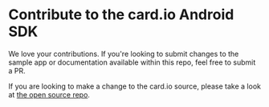 # Contribute to the card.io Android SDK

We love your contributions.  If you're looking to submit changes to the sample app or documentation available within this repo, feel free to submit a PR.

If you are looking to make a change to the card.io source, please take a look at [the open source repo](https://github.com/card-io/card.io-Android-source).
